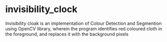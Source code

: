 # invisibility_clock
Invisibility cloak is an implementation of Colour Detection and Segmention using OpenCV library, wherein the program identifies red coloured cloth in the foreground, and replaces it with the background pixels
